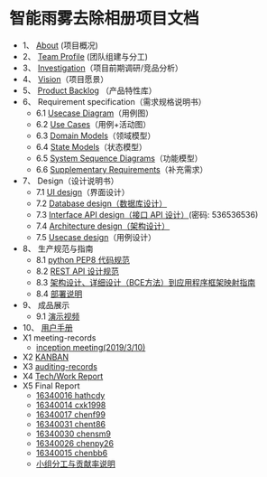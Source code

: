 # 智能雨雾去除相册项目文档

- 1、 [About](docs/about.md) (项目概况) 
- 2、 [Team Profile](docs/team-profile.md) (团队组建与分工) 
- 3、 [Investigation](docs/investigation.md)（项目前期调研/竞品分析）
- 4、 [Vision](docs/vision.md)（项目愿景）
- 5、 [Product Backlog](docs/product_backlog.md) （产品特性库）
- 6、 Requirement specification（需求规格说明书）
  - 6.1 [Usecase Diagram](./require_spec/UsecaseDiagram.md)（用例图）
  - 6.2 [Use Cases](./require_spec/UseCases.md)（用例+活动图）
  - 6.3 [Domain Models](./require_spec/DomainModels.md)（领域模型）
  - 6.4 [State Models](./require_spec/StateModel.md)（状态模型）
  - 6.5 [System Sequence Diagrams](./require_spec/SystemSequenceDiagrams.md)（功能模型）
  - 6.6 [Supplementary Requirements](./require_spec/SupplementaryRequirements.md)（补充需求）
- 7、 Design（设计说明书）
  - 7.1 [UI design](./require_spec/UIDesign.md)（界面设计）
  - 7.2 [Database design（数据库设计）](./design/DatabaseDesign.md)
  - 7.3 [Interface API design（接口 API 设计）](<https://www.showdoc.cc/fatwalletapi?page_id=2225152623522809>)(密码: 536536536)
  - 7.4 [Architecture design（架构设计）](design/软件设计文档.md)
  - 7.5 [Usecase design](./require_spec/用例设计.md)（用例设计）
- 8、 生产规范与指南
  - 8.1 [python PEP8 代码规范](<https://legacy.python.org/dev/peps/pep-0008/>)
  - 8.2 [REST API 设计规范](<http://www.ruanyifeng.com/blog/2014/05/restful_api.html>)
  - 8.3 [架构设计、详细设计（BCE方法）到应用程序框架映射指南](./product_spec/DesignToFramework.md)
  - 8.4 [部署说明](design/部署文档.md)
- 9、 成品展示
  - 9.1 [演示视频](./require_spec/演示视频.mp4)
- 10、 [用户手册](./require_spec/用户手册.md)
- X1 meeting-records
  - [inception meeting(2019/3/10)](docs/InceptionMeeting.md)
- X2 [KANBAN](<https://github.com/orgs/haowe-7/projects>)
- X3 [auditing-records](docs/audit_record.md)
- X4 [Tech/Work Report](docs/tech_report.md)
- X5 Final Report
  - [16340016 hathcdy](reports/16340016.md)
  - [16340014 cxk1998](reports/16340014.md)
  - [16340017 chenf99](reports/16340017.md)
  - [16340031 chent86](reports/16340031.md)
  - [16340030 chensm9](reports/16340030.md)
  - [16340026 chenpy26](reports/16340026.md)
  - [16340015 chenbb6](reports/16340015.md)
  - [小组分工与贡献率说明](./require_spec/groupContribution.md)

